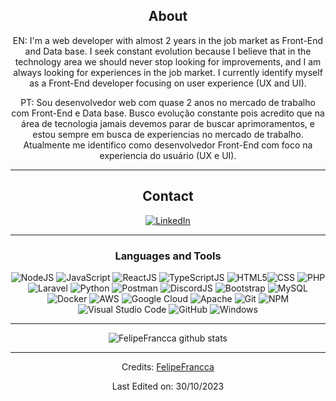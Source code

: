 <div align="center">
  
## About
EN: I'm a web developer with almost 2 years in the job market as Front-End and Data base.
I seek constant evolution because I believe that in the technology area we should never stop looking for improvements, and I am always looking for experiences in the job market.
I currently identify myself as a Front-End developer focusing on user experience (UX and UI).

PT: Sou desenvolvedor web com quase 2 anos no mercado de trabalho com Front-End e Data base.
Busco evolução constante pois acredito que na área de tecnologia jamais devemos parar de buscar aprimoramentos, e estou sempre em busca de experiencias no mercado de trabalho.
Atualmente me identifico como desenvolvedor Front-End com foco na experiencia do usuário (UX e UI).

-------------------

## Contact
<a href="https://www.linkedin.com/in/felipe-frança-22542a254/">![LinkedIn](https://img.shields.io/badge/FelipeFrança-%231DA1F2.svg?style=for-the-badge&logo=Linkedin&logoColor=white&logoBackgrod=white)</a>

-------------------

### Languages and Tools  
![NodeJS](https://img.shields.io/badge/node.js-%2343853D.svg?style=for-the-badge&logo=node.js&logoColor=white) ![JavaScript](https://img.shields.io/badge/javascript-%23323330.svg?style=for-the-badge&logo=javascript&logoColor=%23F7DF1E) ![ReactJS](https://img.shields.io/badge/react.js-%234285F4.svg?style=for-the-badge&logo=react&logoColor=white) ![TypeScriptJS](https://img.shields.io/badge/typescript.js-0078d7.svg?style=for-the-badge&logo=typescript&logoColor=white) ![HTML5](https://img.shields.io/badge/html5-%23E34F26.svg?style=for-the-badge&logo=html5&logoColor=white)![CSS](https://img.shields.io/badge/CSS-%2300f.svg?style=for-the-badge&logo=css3&logoColor=white) ![PHP](https://img.shields.io/badge/php-0078d7.svg?style=for-the-badge&logo=php&logoColor=white) ![Laravel](https://img.shields.io/badge/laravel-fff.svg?style=for-the-badge&logo=laravel&logoColor=orange) ![Python](https://img.shields.io/badge/python-%2314354C.svg?style=for-the-badge&logo=python&logoColor=white) ![Postman](https://img.shields.io/badge/postman-%23F05033.svg?style=for-the-badge&logo=postman&logoColor=white) ![DiscordJS](https://img.shields.io/badge/discord.js-%232C3454.svg?style=for-the-badge&logo=Discord&logoColor=Blue) ![Bootstrap](https://img.shields.io/badge/bootstrap-%23563D7C.svg?style=for-the-badge&logo=bootstrap&logoColor=white) ![MySQL](https://img.shields.io/badge/mysql-%2300f.svg?style=for-the-badge&logo=mysql&logoColor=white) ![Docker](https://img.shields.io/badge/docker-%230db7ed.svg?style=for-the-badge&logo=docker&logoColor=white) ![AWS](https://img.shields.io/badge/AWS-%23FF9900.svg?style=for-the-badge&logo=amazon-aws&logoColor=white) ![Google Cloud](https://img.shields.io/badge/GoogleCloud-%234285F4.svg?style=for-the-badge&logo=google-cloud&logoColor=white) ![Apache](https://img.shields.io/badge/apache-%23D42029.svg?style=for-the-badge&logo=apache&logoColor=white) ![Git](https://img.shields.io/badge/git-%23F05033.svg?style=for-the-badge&logo=git&logoColor=white) ![NPM](https://img.shields.io/badge/NPM-%23000000.svg?style=for-the-badge&logo=npm&logoColor=white) ![Visual Studio Code](https://img.shields.io/badge/VisualStudioCode-0078d7.svg?style=for-the-badge&logo=visual-studio-code&logoColor=white) ![GitHub](https://img.shields.io/badge/github-%23121011.svg?style=for-the-badge&logo=github&logoColor=white) ![Windows](https://img.shields.io/badge/Windows-%23039BE5?style=for-the-badge&logo=windows&logoColor=white)
  
-------------------
  
![FelipeFrancca github stats](https://github-readme-stats.vercel.app/api?username=FelipeFrancca&show_icons=true&theme=radical&count_private=true&include_all_commits=true)

 <div>

-----
Credits: [FelipeFrancca](https://github.com/FelipeFrancca)

Last Edited on: 30/10/2023
